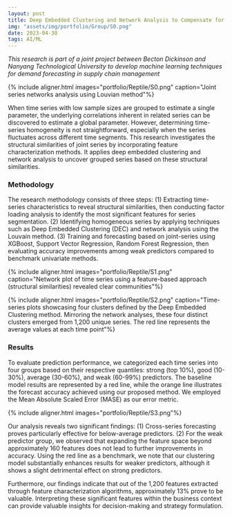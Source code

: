 ```yaml
---
layout: post
title: Deep Embedded Clustering and Network Analysis to Compensate for Weak Predictors in Cross-Series Forecasting
img: "assets/img/portfolio/Group/S0.png"
date: 2023-04-30
tags: AI/ML
---
```


*This research is part of a joint project between Becton Dickinson and Nanyang Technological University to develop machine learning techniques for demand forecasting in supply chain management*

{% include aligner.html images="portfolio/Reptile/S0.png" caption="Joint series networks analysis using Louvian method"%}

When time series with low sample sizes are grouped to estimate a single parameter, the underlying correlations inherent in related series can be discovered to estimate a global parameter. However, determining time-series homogeneity is not straightforward, especially when the series fluctuates across different time segments. This research investigates the structural similarities of joint series by incorporating feature characterization methods. It applies deep embedded clustering and network analysis to uncover grouped series based on these structural similarities.


### Methodology
The research methodology consists of three steps: (1) Extracting time-series characteristics to reveal structural similarities, then conducting factor loading analysis to identify the most significant features for series segmentation. (2) Identifying homogeneous series by applying techniques such as Deep Embedded Clustering (DEC) and network analysis using the Louvain method. (3) Training and forecasting based on joint-series using XGBoost, Support Vector Regression, Random Forest Regression, then evaluating accuracy improvements among weak predictors compared to benchmark univariate methods.

{% include aligner.html images="portfolio/Reptile/S1.png" caption="Network plot of time series using a feature-based approach (structural similarities) revealed clear communities"%}

{% include aligner.html images="portfolio/Reptile/S2.png" caption="Time-series plots showcasing four clusters defined by the Deep Embedded Clustering method. Mirroring the network analyses, these four distinct clusters emerged from 1,200 unique series. The red line represents the average values at each time point"%}

### Results
To evaluate prediction performance, we categorized each time series into four groups based on their respective quantiles: strong (top 10%), good (10-30%), average (30-60%), and weak (60-99%) predictors. The baseline model results are represented by a red line, while the orange line illustrates the forecast accuracy achieved using our proposed method. We employed the Mean Absolute Scaled Error (MASE) as our error metric.

{% include aligner.html images="portfolio/Reptile/S3.png"%}

Our analysis reveals two significant findings: (1) Cross-series forecasting proves particularly effective for below-average predictors. (2) For the weak predictor group, we observed that expanding the feature space beyond approximately 160 features does not lead to further improvements in accuracy. Using the red line as a benchmark, we note that our clustering model substantially enhances results for weaker predictors, although it shows a slight detrimental effect on strong predictors.

Furthermore, our findings indicate that out of the 1,200 features extracted through feature characterization algorithms, approximately 13% prove to be valuable. Interpreting these significant features within the business context can provide valuable insights for decision-making and strategy formulation.
